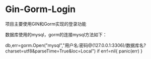 # Gin-Gorm-Login

项目主要使用GIN和Gorm实现的登录功能

数据库使用的mysql，gorm的连接mysql方法如下：

db,err=gorm.Open("mysql","用户名:密码@(127.0.0.1:3306)/数据库名?charset=utf8&parseTime=True&loc=Local")
	if err!=nil{
		panic(err)
	}
